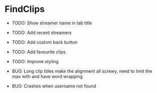 # FindClips

- TODO: Show streamer name in tab title
- TODO: Add recent streamers
- TODO: Add custom back button
- TODO: Add favourite clips
- TODO: Improve styling

- BUG: Long clip titles make the alignment all screwy, need to limit the max with and have word wrapping
- BUG: Crashes when username not found
